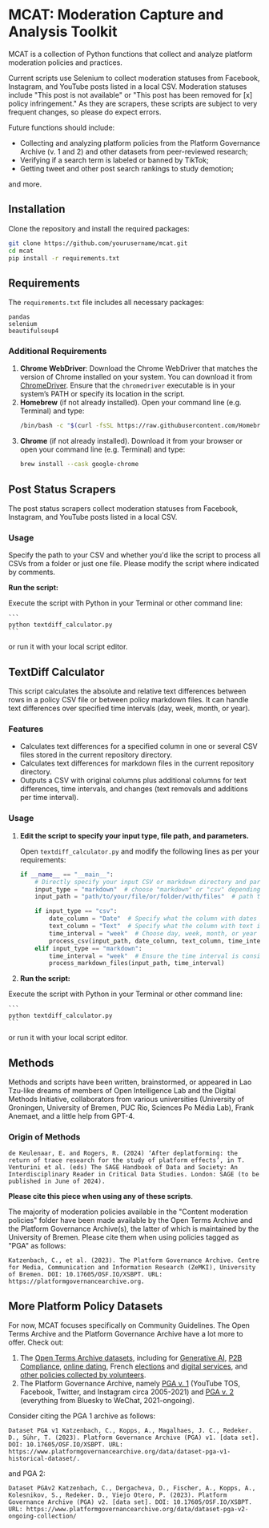 
# MCAT: Moderation Capture and Analysis Toolkit

MCAT is a collection of Python functions that collect and analyze platform moderation policies and practices.

Current scripts use Selenium to collect moderation statuses from Facebook, Instagram, and YouTube posts listed in a local CSV. Moderation statuses include "This post is not available" or "This post has been removed for [x] policy infringement." As they are scrapers, these scripts are subject to very frequent changes, so please do expect errors.

Future functions should include:
- Collecting and analyzing platform policies from the Platform Governance Archive (v. 1 and 2) and other datasets from peer-reviewed research;
- Verifying if a search term is labeled or banned by TikTok;
- Getting tweet and other post search rankings to study demotion;

and more.

## Installation

Clone the repository and install the required packages:

```bash
git clone https://github.com/yourusername/mcat.git
cd mcat
pip install -r requirements.txt
```

## Requirements

The `requirements.txt` file includes all necessary packages:

```
pandas
selenium
beautifulsoup4
```

### Additional Requirements

1. **Chrome WebDriver**: Download the Chrome WebDriver that matches the version of Chrome installed on your system. You can download it from [ChromeDriver](https://sites.google.com/a/chromium.org/chromedriver/downloads). Ensure that the `chromedriver` executable is in your system’s PATH or specify its location in the script.
2. **Homebrew** (if not already installed). Open your command line (e.g. Terminal) and type:
   ```bash
   /bin/bash -c "$(curl -fsSL https://raw.githubusercontent.com/Homebrew/install/HEAD/install.sh)"
   ```      
3. **Chrome** (if not already installed). Download it from your browser or open your command line (e.g. Terminal) and type:
   ```bash
   brew install --cask google-chrome
   ```

## Post Status Scrapers

The post status scrapers collect moderation statuses from Facebook, Instagram, and YouTube posts listed in a local CSV. 

### Usage

Specify the path to your CSV and whether you'd like the script to process all CSVs from a folder or just one file. Please modify the script where indicated by comments.

**Run the script:**

Execute the script with Python in your Terminal or other command line:

    ```
    python textdiff_calculator.py
    ```

or run it with your local script editor. 

## TextDiff Calculator

This script calculates the absolute and relative text differences between rows in a policy CSV file or between policy markdown files. It can handle text differences over specified time intervals (day, week, month, or year).

### Features

- Calculates text differences for a specified column in one or several CSV files stored in the current repository directory.
- Calculates text differences for markdown files in the current repository directory.
- Outputs a CSV with original columns plus additional columns for text differences, time intervals, and changes (text removals and additions per time interval).

### Usage

1. **Edit the script to specify your input type, file path, and parameters.**

    Open `textdiff_calculator.py` and modify the following lines as per your requirements:

    ```python
    if __name__ == "__main__":
        # Directly specify your input CSV or markdown directory and parameters here
        input_type = "markdown"  # choose "markdown" or "csv" depending on what kind of policy files you want to process
        input_path = "path/to/your/file/or/folder/with/files"  # path to your CSV file or Markdown format directory

        if input_type == "csv":
            date_column = "Date"  # Specify what the column with dates is called
            text_column = "Text"  # Specify what the column with text is called
            time_interval = "week"  # Choose day, week, month, or year for text differences
            process_csv(input_path, date_column, text_column, time_interval)
        elif input_type == "markdown":
            time_interval = "week"  # Ensure the time interval is consistent
            process_markdown_files(input_path, time_interval)
    ```

2. **Run the script:**

Execute the script with Python in your Terminal or other command line:

    ```
    python textdiff_calculator.py
    ```
    
or run it with your local script editor. 

## Methods

Methods and scripts have been written, brainstormed, or appeared in Lao Tzu-like dreams of members of Open Intelligence Lab and the Digital Methods Initiative, collaborators from various universities (University of Groningen, University of Bremen, PUC Rio, Sciences Po Média Lab), Frank Anemaet, and a little help from GPT-4.

### Origin of Methods

```
de Keulenaar, E. and Rogers, R. (2024) ‘After deplatforming: the return of trace research for the study of platform effects’, in T. Venturini et al. (eds) The SAGE Handbook of Data and Society: An Interdisciplinary Reader in Critical Data Studies. London: SAGE (to be published in June of 2024).
```

**Please cite this piece when using any of these scripts**.

The majority of moderation policies available in the "Content moderation policies" folder have been made available by the Open Terms Archive and the Platform Governance Archive(s), the latter of which is maintained by the University of Bremen. Please cite them when using policies tagged as "PGA" as follows:

```
Katzenbach, C., et al. (2023). The Platform Governance Archive. Centre for Media, Communication and Information Research (ZeMKI), University of Bremen. DOI: 10.17605/OSF.IO/XSBPT. URL: https://platformgovernancearchive.org.
```

## More Platform Policy Datasets

For now, MCAT focuses specifically on Community Guidelines. The Open Terms Archive and the Platform Governance Archive have a lot more to offer. Check out:

 1. The [Open Terms Archive datasets](https://opentermsarchive.org/en/datasets/), including for [Generative AI](https://github.com/openTermsArchive/GenAI-versions/releases/tag/dataset-GenAI-2024-05-27), [P2B Compliance](https://github.com/openTermsArchive/p2b-compliance-versions/releases/tag/dataset-p2b-compliance-2024-05-27), [online dating](https://github.com/openTermsArchive/dating-versions/releases/tag/dataset-dating-2024-05-27), French [elections](https://github.com/openTermsArchive/france-elections-versions/releases/tag/dataset-2022-09-28) and [digital services](https://github.com/openTermsArchive/france-versions/releases/tag/dataset-france-2024-05-27), and [other policies collected by volunteers](https://github.com/openTermsArchive/contrib-versions/releases/tag/dataset-contrib-2024-05-27).
 2. The Platform Governance Archive, namely [PGA v. 1](https://github.com/PlatformGovernanceArchive/pga-corpus/releases) (YouTube TOS, Facebook, Twitter, and Instagram circa 2005-2021) and [PGA v. 2](https://github.com/OpenTermsArchive/pga-versions) (everything from Bluesky to WeChat, 2021-ongoing).

Consider citing the PGA 1 archive as follows:
```
Dataset PGA v1 Katzenbach, C., Kopps, A., Magalhaes, J. C., Redeker.  D., Sühr, T. (2023). Platform Governance Archive (PGA) v1. [data set]. DOI: 10.17605/OSF.IO/XSBPT. URL: https://www.platformgovernancearchive.org/data/dataset-pga-v1-historical-dataset/.
```

and PGA 2:
```
Dataset PGAv2 Katzenbach, C., Dergacheva, D., Fischer, A., Kopps, A., Kolesnikov, S., Redeker. D., Viejo Otero, P. (2023). Platform Governance Archive (PGA) v2. [data set]. DOI: 10.17605/OSF.IO/XSBPT. URL: https://www.platformgovernancearchive.org/data/dataset-pga-v2-ongoing-collection/
```
